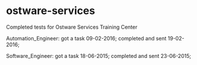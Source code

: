 # ostware-services
Completed tests for Ostware Services Training Center

Automation_Engineer:
got a task 09-02-2016;
completed and sent 19-02-2016;

Software_Engineer:
got a task 18-06-2015;
completed and sent 23-06-2015;


